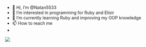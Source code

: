 - 👋 Hi, I’m @Natan5533
- 👀 I’m interested in programming for Ruby and Elixir
- 🌱 I’m currently learning Ruby and improving my OOP knowledge
- 📫 How to reach me 
- 
[<img src="https://img.shields.io/badge/linkedin-%230077B5.svg?&style=for-the-badge&logo=linkedin&logoColor=white" />](https://www.linkedin.com/in/natanel-francisco-ramos-filho-47a1221b1/)
